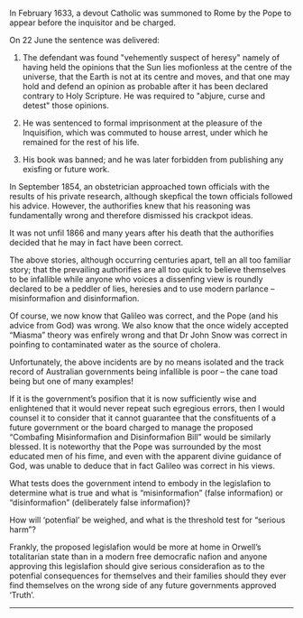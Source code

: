 In February 1633, a devout Catholic was summoned to Rome by the Pope to appear before the inquisitor
and be charged.

On 22 June the sentence was delivered:

1. The defendant was found "vehemently suspect of heresy" namely of having held the opinions
that the Sun lies mofionless at the centre of the universe, that the Earth is not at its centre and
moves, and that one may hold and defend an opinion as probable after it has been declared
contrary to Holy Scripture. He was required to "abjure, curse and detest" those opinions.

2. He was sentenced to formal imprisonment at the pleasure of the Inquisifion, which was
commuted to house arrest, under which he remained for the rest of his life.

3. His book was banned; and he was later forbidden from publishing any exisfing or future work.

In September 1854, an obstetrician approached town officials with the results of his private research,
although skepfical the town officials followed his advice. However, the authorifies knew that his
reasoning was fundamentally wrong and therefore dismissed his crackpot ideas.

It was not unfil 1866 and many years after his death that the authorifies decided that he may in fact have
been correct.

The above stories, although occurring centuries apart, tell an all too familiar story; that the prevailing
authorifies are all too quick to believe themselves to be infallible while anyone who voices a dissenfing
view is roundly declared to be a peddler of lies, heresies and to use modern parlance – misinformafion
and disinformafion.

Of course, we now know that Galileo was correct, and the Pope (and his advice from God) was wrong.
We also know that the once widely accepted “Miasma” theory was enfirely wrong and that Dr John
Snow was correct in poinfing to contaminated water as the source of cholera.

Unfortunately, the above incidents are by no means isolated and the track record of Australian
governments being infallible is poor – the cane toad being but one of many examples!

If it is the government’s posifion that it is now sufficiently wise and enlightened that it would never
repeat such egregious errors, then I would counsel it to consider that it cannot guarantee that the
consfituents of a future government or the board charged to manage the proposed “Combafing
Misinformafion and Disinformafion Bill” would be similarly blessed. It is noteworthy that the Pope was
surrounded by the most educated men of his fime, and even with the apparent divine guidance of God,
was unable to deduce that in fact Galileo was correct in his views.

What tests does the government intend to embody in the legislafion to determine what is true and what
is “misinformafion” (false informafion) or “disinformafion” (deliberately false informafion)?

How will ‘potenfial’ be weighed, and what is the threshold test for “serious harm”?

Frankly, the proposed legislafion would be more at home in Orwell’s totalitarian state than in a modern
free democrafic nafion and anyone approving this legislafion should give serious considerafion as to the
potenfial consequences for themselves and their families should they ever find themselves on the wrong
side of any future governments approved ‘Truth’.


-----

